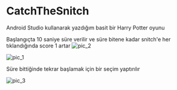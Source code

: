 # CatchTheSnitch
Android Studio kullanarak yazdığım basit bir Harry Potter oyunu

Başlangıçta 10 saniye süre verilir ve süre bitene kadar snitch'e her tıklandığında score 1 artar
![pic_2](https://user-images.githubusercontent.com/73468385/116869088-bcb36c80-ac18-11eb-8431-d27aec4a8d6c.png)


![pic_1](https://user-images.githubusercontent.com/73468385/116869081-ba511280-ac18-11eb-8a40-08f23c5aeb4f.png)

Süre bittiğinde tekrar başlamak için bir seçim yaptırılır 

![pic_3](https://user-images.githubusercontent.com/73468385/116869094-be7d3000-ac18-11eb-8596-b4a387f1bb91.png)
